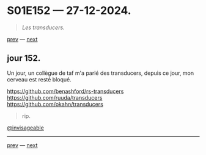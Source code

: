 # S01E152 — 27-12-2024.

> *Les transducers.*

[prev](S01E151-26-12-2024.md) — [next](S01E01-29-07-2024.md)     

## jour 152.

Un jour, un collègue de taf m'a parlé des transducers, depuis ce jour, mon cerveau est resté bloqué.

https://github.com/benashford/rs-transducers
https://github.com/ruuda/transducers
https://github.com/okahn/transducers

> rip.

[@invisageable](https://twitter.com/invisageable)   

---

[prev](S01E151-26-12-2024.md) — [next](S01E01-29-07-2024.md)   
